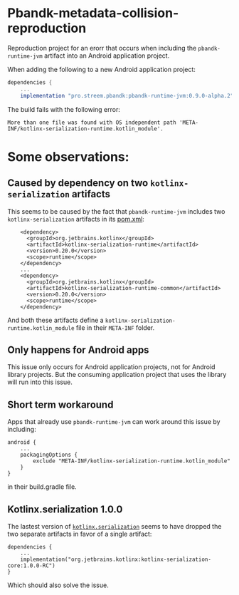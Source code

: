 # Pbandk-metadata-collision-reproduction
Reproduction project for an erorr that occurs when including the `pbandk-runtime-jvm` artifact into an Android application project.

When adding the following to a new Android application project:

```groovy
dependencies {
    ...
    implementation "pro.streem.pbandk:pbandk-runtime-jvm:0.9.0-alpha.2"
```

The build fails with the following error:

```
More than one file was found with OS independent path 'META-INF/kotlinx-serialization-runtime.kotlin_module'.
```

# Some observations:
## Caused by dependency on two `kotlinx-serialization` artifacts
This seems to be caused by the fact that `pbandk-runtime-jvm` includes two `kotlinx-serialization` artifacts in its [pom.xml](https://bintray.com/streem/pbandk/download_file?file_path=pro%2Fstreem%2Fpbandk%2Fpbandk-runtime-jvm%2F0.9.0-alpha.2%2Fpbandk-runtime-jvm-0.9.0-alpha.2.pom):

```
    <dependency>
      <groupId>org.jetbrains.kotlinx</groupId>
      <artifactId>kotlinx-serialization-runtime</artifactId>
      <version>0.20.0</version>
      <scope>runtime</scope>
    </dependency>
    ...
    <dependency>
      <groupId>org.jetbrains.kotlinx</groupId>
      <artifactId>kotlinx-serialization-runtime-common</artifactId>
      <version>0.20.0</version>
      <scope>runtime</scope>
    </dependency>
```

And both these artifacts define a `kotlinx-serialization-runtime.kotlin_module` file in their `META-INF` folder.

## Only happens for Android apps
This issue only occurs for Android application projects, not for Android library projects. But the consuming application project that uses the library will run into this issue.

## Short term workaround
Apps that already use `pbandk-runtime-jvm` can work around this issue by including:

```
android {
    ...
    packagingOptions {
        exclude "META-INF/kotlinx-serialization-runtime.kotlin_module"
    }
}
```

in their build.gradle file.

## Kotlinx.serialization 1.0.0
The lastest version of [`kotlinx.serialization`](https://github.com/Kotlin/kotlinx.serialization) seems to have dropped the two separate artifacts in favor of a single artifact: 

```
dependencies {
    ...
    implementation("org.jetbrains.kotlinx:kotlinx-serialization-core:1.0.0-RC")
}
```

Which should also solve the issue.
